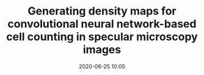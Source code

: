 ---
layout: publication
title: Generating density maps for convolutional neural network-based cell counting in specular microscopy images
authors: Juan S. Sierra, Jesus Pineda, Eduardo Viteri, Alejandro Tello, María S. Millán, Virgilio Galvis, Lenny A. Romero, and Andres G. Marrugo
date: 2020-06-25 10:05
main_url: https://iopscience.iop.org/article/10.1088/1742-6596/1547/1/012019/pdf
venue: Journal of Physics&#58; Conf. Series
principal: Andres Marrugo
active: true
summary: Accurate endothelial cell density with specular microscopy is essential for correct clinical assessment of the cornea. Commercial specular microscopes incorporate automated cell segmentation methods to estimate cell density. However, these methods are prone to false cell detections in pathological corneas. This project aims to obtain a reliable automated cell density from specular microscopy images of both healthy and pathological corneas with convolutional neural networks. Convolutional neural networks require labeled datasets. Thus, we developed custom software for producing a curated dataset of labeled ground-truth images and cell density maps. In this paper, we implemented a fully convolutional regression network to predict the cell density map from the input microscopy image. Encouraging preliminary results show the potential of the method. This approach may pave the way for dealing with the variability of corneal endothelial cell images.
---